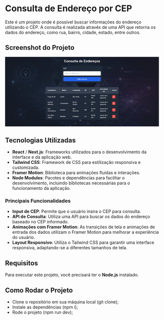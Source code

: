 # Consulta de Endereço por CEP

Este é um projeto onde é possível buscar informações do endereço utilizando o CEP. A consulta é realizada através de uma API que retorna os dados do endereço, como rua, bairro, cidade, estado, entre outros.

## Screenshot do Projeto

![Screenshot](assets/images/printAplicacao.png)

## Tecnologias Utilizadas

- **React** / **Next.js**: Frameworks utilizados para o desenvolvimento da interface e da aplicação web.
- **Tailwind CSS**: Framework de CSS para estilização responsiva e customizada.
- **Framer Motion**: Biblioteca para animações fluidas e interações.
- **Node Modules**: Pacotes e dependências para facilitar o desenvolvimento, incluindo bibliotecas necessárias para o funcionamento da aplicação.

### Principais Funcionalidades

- **Input de CEP**: Permite que o usuário insira o CEP para consulta.
- **API de Consulta**: Utiliza uma API para buscar os dados do endereço baseado no CEP informado.
- **Animações com Framer Motion**: As transições de tela e animações de entrada dos dados utilizam o Framer Motion para melhorar a experiência do usuário.
- **Layout Responsivo**: Utiliza o Tailwind CSS para garantir uma interface responsiva, adaptando-se a diferentes tamanhos de tela.

## Requisitos

Para executar este projeto, você precisará ter o **Node.js** instalado.

## Como Rodar o Projeto

- Clone o repositório em sua máquina local (git clone);
- Instale as dependências (npm i);
- Rode o projeto (npm run dev);
